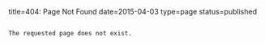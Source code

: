 title=404: Page Not Found
date=2015-04-03
type=page
status=published
~~~~~~

The requested page does not exist.